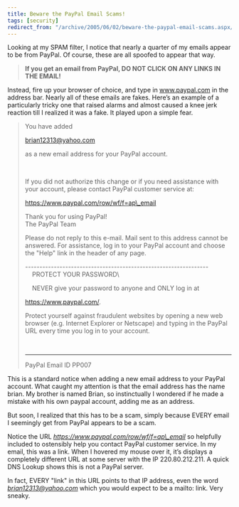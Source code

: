 ```yaml
---
title: Beware the PayPal Email Scams!
tags: [security]
redirect_from: "/archive/2005/06/02/beware-the-paypal-email-scams.aspx/"
---
```


Looking at my SPAM filter, I notice that nearly a quarter of my emails
appear to be from PayPal. Of course, these are all spoofed to appear
that way.

> **If you get an email from PayPal, DO NOT CLICK ON ANY LINKS IN THE
> EMAIL!**

Instead, fire up your browser of choice, and type in www.paypal.com in
the address bar. Nearly all of these emails are fakes. Here’s an example
of a particularly tricky one that raised alarms and almost caused a knee
jerk reaction till I realized it was a fake. It played upon a simple
fear.

> You have added
>
> brian12313@yahoo.com
>
> as a new email address for your PayPal account.
>
>  
>
> If you did not authorize this change or if you need assistance with
> your account, please contact PayPal customer service at:
>
> https://www.paypal.com/row/wf/f=ap\_email
>
> Thank you for using PayPal!\
>  The PayPal Team
>
> Please do not reply to this e-mail. Mail sent to this address cannot
> be answered. For assistance, log in to your PayPal account and choose
> the "Help" link in the header of any page.
>
> ----------------------------------------------------------------\
>      PROTECT YOUR PASSWORD\
>
>     NEVER give your password to anyone and ONLY log in at
>
> https://www.paypal.com/.
>
> Protect yourself against fraudulent websites by opening a new web
> browser (e.g. Internet Explorer or Netscape) and typing in the PayPal
> URL every time you log in to your account.
>
>  
>
> ---------------------------------------------------------------
>
> PayPal Email ID PP007

This is a standard notice when adding a new email address to your PayPal
account. What caught my attention is that the email address has the name
brian. My brother is named Brian, so instinctually I wondered if he made
a mistake with his own paypal account, adding me as an address.

But soon, I realized that this has to be a scam, simply because EVERY
email I seemingly get from PayPal appears to be a scam.

Notice the URL *https://www.paypal.com/row/wf/f=ap\_email* so helpfully
included to ostensibly help you contact PayPal customer service. In my
email, this was a link. When I hovered my mouse over it, it’s displays a
completely different URL at some server with the IP 220.80.212.211. A
quick DNS Lookup shows this is not a PayPal server.

In fact, EVERY "link" in this URL points to that IP address, even the
word *brian12313@yahoo.com* which you would expect to be a mailto: link.
Very sneaky.


